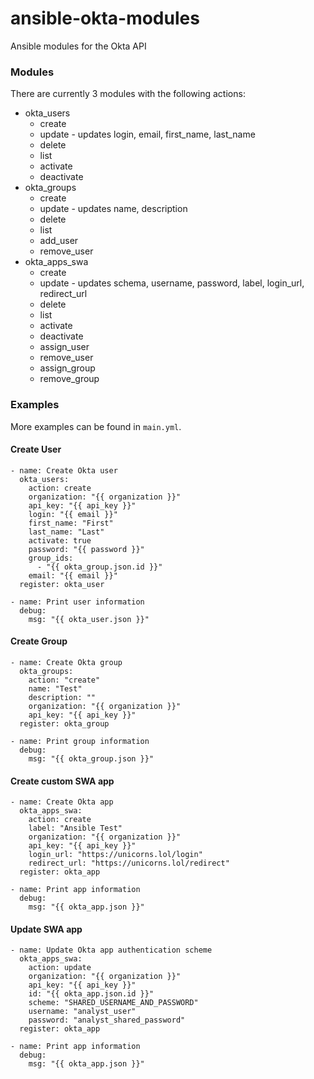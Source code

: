 # ansible-okta-modules
Ansible modules for the Okta API

### Modules

There are currently 3 modules with the following actions:

* okta_users
  * create
  * update - updates login, email, first_name, last_name
  * delete
  * list
  * activate
  * deactivate
* okta_groups
  * create
  * update - updates name, description
  * delete
  * list
  * add_user
  * remove_user
* okta_apps_swa
  * create
  * update - updates schema, username, password, label, login_url, redirect_url
  * delete
  * list
  * activate
  * deactivate
  * assign_user
  * remove_user
  * assign_group
  * remove_group

### Examples

More examples can be found in `main.yml`.

#### Create User

```
- name: Create Okta user
  okta_users:
    action: create
    organization: "{{ organization }}"
    api_key: "{{ api_key }}"
    login: "{{ email }}"
    first_name: "First"
    last_name: "Last"
    activate: true
    password: "{{ password }}"
    group_ids:
      - "{{ okta_group.json.id }}"
    email: "{{ email }}"
  register: okta_user

- name: Print user information
  debug:
    msg: "{{ okta_user.json }}"
```

#### Create Group

```
- name: Create Okta group
  okta_groups:
    action: "create"
    name: "Test"
    description: ""
    organization: "{{ organization }}"
    api_key: "{{ api_key }}"
  register: okta_group

- name: Print group information
  debug:
    msg: "{{ okta_group.json }}"
```

#### Create custom SWA app

```
- name: Create Okta app
  okta_apps_swa:
    action: create
    label: "Ansible Test"
    organization: "{{ organization }}"
    api_key: "{{ api_key }}"
    login_url: "https://unicorns.lol/login"
    redirect_url: "https://unicorns.lol/redirect"
  register: okta_app

- name: Print app information
  debug:
    msg: "{{ okta_app.json }}"
```

#### Update SWA app

```
- name: Update Okta app authentication scheme 
  okta_apps_swa:
    action: update
    organization: "{{ organization }}"
    api_key: "{{ api_key }}"
    id: "{{ okta_app.json.id }}"
    scheme: "SHARED_USERNAME_AND_PASSWORD"
    username: "analyst_user"
    password: "analyst_shared_password"
  register: okta_app

- name: Print app information
  debug:
    msg: "{{ okta_app.json }}"
```
